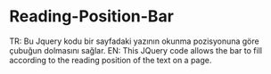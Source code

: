 # Reading-Position-Bar
TR: Bu Jquery kodu bir sayfadaki yazının okunma pozisyonuna göre çubuğun dolmasını sağlar.
EN: This JQuery code allows the bar to fill according to the reading position of the text on a page.
